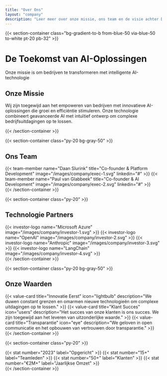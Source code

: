 ```yaml
---
title: "Over Ons"
layout: "company"
description: "Leer meer over onze missie, ons team en de visie achter Deductive"
---
```


{{< section-container class="bg-gradient-to-b from-blue-50 via-blue-50 to-white pt-20 pb-32" >}}
    <div class="text-center">
        <h1 class="text-4xl md:text-5xl font-bold mb-6">De Toekomst van AI-Oplossingen</h1>
        <p class="text-xl text-gray-600 mb-16">Onze missie is om bedrijven te transformeren met intelligente AI-technologie</p>
        <div class="max-w-3xl mx-auto bg-white rounded-xl shadow-sm p-8">
            <h2 class="text-3xl font-bold mb-4">Onze Missie</h2>
            <p class="text-xl text-gray-600">
                Wij zijn toegewijd aan het empoweren van bedrijven met innovatieve AI-oplossingen die groei en efficiëntie stimuleren. Onze technologie combineert geavanceerde AI met intuïtief ontwerp om complexe bedrijfsuitdagingen op te lossen.
            </p>
        </div>
    </div>
{{< /section-container >}}

{{< section-container class="py-20 bg-gray-50" >}}
    <div class="max-w-6xl mx-auto">
        <h2 class="text-3xl font-bold text-center mb-12">Ons Team</h2>
        <div class="grid grid-cols-1 md:grid-cols-2 gap-8 max-w-4xl mx-auto">
            {{< team-member 
                name="Daan Slurink"
                title="Co-founder & Platform Development"
                image="/images/company/exec-1.svg"
                linkedin="#"
            >}}
            {{< team-member 
                name="Paul van Glabbeek"
                title="Co-founder & AI Development"
                image="/images/company/exec-2.svg"
                linkedin="#"
            >}}
        </div>
    </div>
{{< /section-container >}}

{{< section-container class="py-20" >}}
    <div class="max-w-6xl mx-auto">
        <h2 class="text-3xl font-bold text-center mb-12">Technologie Partners</h2>
        <div class="grid grid-cols-2 md:grid-cols-4 gap-8 items-center">
            {{< investor-logo name="Microsoft Azure" image="/images/company/investor-1.svg" >}}
            {{< investor-logo name="OpenAI" image="/images/company/investor-2.svg" >}}
            {{< investor-logo name="Anthropic" image="/images/company/investor-3.svg" >}}
            {{< investor-logo name="LangChain" image="/images/company/investor-4.svg" >}}
        </div>
    </div>
{{< /section-container >}}

{{< section-container class="py-20 bg-gray-50" >}}
    <div class="max-w-6xl mx-auto">
        <h2 class="text-3xl font-bold text-center mb-12">Onze Waarden</h2>
        <div class="grid grid-cols-1 md:grid-cols-3 gap-8">
            {{< value-card 
                title="Innovatie Eerst"
                icon="lightbulb"
                description="We duwen constant grenzen en omarmen nieuwe technologieën om complexe uitdagingen op te lossen."
            >}}
            {{< value-card 
                title="Klant Succes"
                icon="users"
                description="Het succes van onze klanten is ons succes. We zijn toegewijd aan het leveren van uitzonderlijke waarde."
            >}}
            {{< value-card 
                title="Transparantie"
                icon="eye"
                description="We geloven in open communicatie en het opbouwen van vertrouwen door transparantie."
            >}}
        </div>
    </div>
{{< /section-container >}}

{{< section-container class="py-20" >}}
    <div class="max-w-6xl mx-auto">
        <div class="grid grid-cols-1 md:grid-cols-4 gap-8 text-center">
            {{< stat number="2023" label="Opgericht" >}}
            {{< stat number="15+" label="Teamleden" >}}
            {{< stat number="50+" label="Klanten" >}}
            {{< stat number="€2M+" label="Jaarlijkse Omzet" >}}
        </div>
    </div>
{{< /section-container >}}
